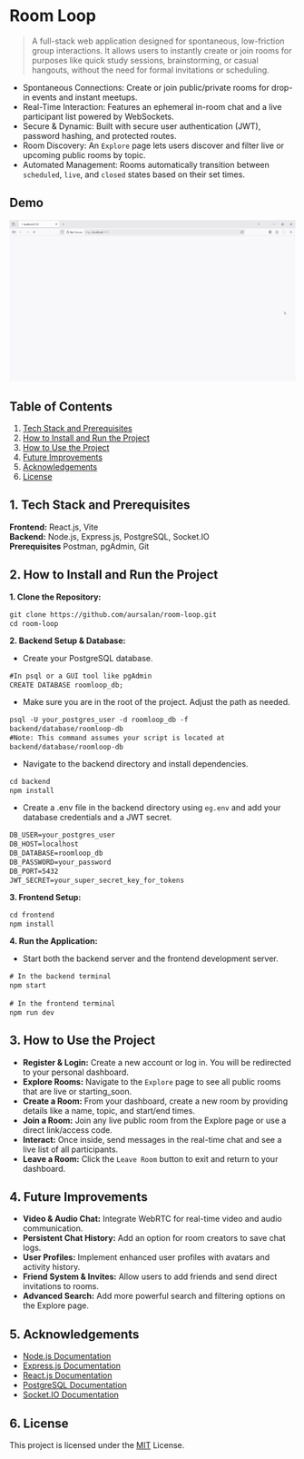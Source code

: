 
# Room Loop

> A full-stack web application designed for spontaneous, low-friction group interactions. It allows users to instantly create or join rooms for purposes like quick study sessions, brainstorming, or casual hangouts, without the need for formal invitations or scheduling.

- Spontaneous Connections: Create or join public/private rooms for drop-in events and instant meetups.
- Real-Time Interaction: Features an ephemeral in-room chat and a live participant list powered by WebSockets.
- Secure & Dynamic: Built with secure user authentication (JWT), password hashing, and protected routes.
- Room Discovery: An `Explore` page lets users discover and filter live or upcoming public rooms by topic.
- Automated Management: Rooms automatically transition between `scheduled`, `live`, and `closed` states based on their set times.

## Demo

![](/assets/demo.gif)

## Table of Contents

1. [Tech Stack and Prerequisites](#1-tech-stack-and-prerequisites)
2. [How to Install and Run the Project](#2-how-to-install-and-run-the-project)
3. [How to Use the Project](#3-how-to-use-the-project)
4. [Future Improvements](#4-future-improvements)
5. [Acknowledgements](#5-acknowledgements)
6. [License](#6-license)

## 1. Tech Stack and Prerequisites

**Frontend:** React.js, Vite\
**Backend:** Node.js, Express.js, PostgreSQL, Socket.IO\
**Prerequisites** Postman, pgAdmin, Git

## 2. How to Install and Run the Project

**1. Clone the Repository:**
```
git clone https://github.com/aursalan/room-loop.git
cd room-loop
```

**2. Backend Setup & Database:**
- Create your PostgreSQL database. 
```
#In psql or a GUI tool like pgAdmin
CREATE DATABASE roomloop_db;
```

- Make sure you are in the root of the project. Adjust the path as needed.
```
psql -U your_postgres_user -d roomloop_db -f backend/database/roomloop-db
#Note: This command assumes your script is located at backend/database/roomloop-db
```


- Navigate to the backend directory and install dependencies.
```
cd backend
npm install
```

- Create a .env file in the backend directory using `eg.env` and add your database credentials and a JWT secret.
```
DB_USER=your_postgres_user
DB_HOST=localhost
DB_DATABASE=roomloop_db
DB_PASSWORD=your_password
DB_PORT=5432
JWT_SECRET=your_super_secret_key_for_tokens
```

**3. Frontend Setup:**
```
cd frontend
npm install
```

**4. Run the Application:**

- Start both the backend server and the frontend development server.
```
# In the backend terminal
npm start

# In the frontend terminal
npm run dev
```

## 3. How to Use the Project

- **Register & Login:** Create a new account or log in. You will be redirected to your personal dashboard.
- **Explore Rooms:** Navigate to the `Explore` page to see all public rooms that are live or starting_soon.
- **Create a Room:** From your dashboard, create a new room by providing details like a name, topic, and start/end times.
- **Join a Room:** Join any live public room from the Explore page or use a direct link/access code.
- **Interact:** Once inside, send messages in the real-time chat and see a live list of all participants.
- **Leave a Room:** Click the `Leave Room` button to exit and return to your dashboard.

##  4. Future Improvements

- **Video & Audio Chat:** Integrate WebRTC for real-time video and audio communication.
- **Persistent Chat History:** Add an option for room creators to save chat logs.
- **User Profiles:** Implement enhanced user profiles with avatars and activity history.
- **Friend System & Invites:** Allow users to add friends and send direct invitations to rooms.
- **Advanced Search:** Add more powerful search and filtering options on the Explore page.

## 5. Acknowledgements

 - [Node.js Documentation](https://nodejs.org/en/docs/)
 - [Express.js Documentation](https://expressjs.com/)
 - [React.js Documentation](https://www.google.com/search?q=https://reactjs.org/docs/getting-started.html)
 - [PostgreSQL Documentation](https://www.postgresql.org/docs/)
 - [Socket.IO Documentation](https://socket.io/docs/v4/)

## 6. License
This project is licensed under the [MIT](LICENSE) License.
